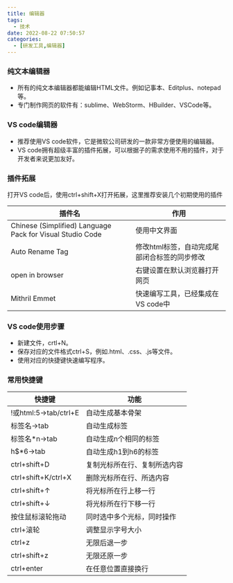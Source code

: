 ```yaml
---
title: 编辑器
tags:
  - 技术
date: 2022-08-22 07:50:57
categories:
  - [研发工具,编辑器]
---
```


### 纯文本编辑器

- 所有的纯文本编辑器都能编辑HTML文件。例如记事本、Editplus、notepad等。
- 专门制作网页的软件有：sublime、WebStorm、HBuilder、VSCode等。

### VS code编辑器

- 推荐使用VS code软件，它是微软公司研发的一款非常方便使用的编辑器。
- VS code拥有超级丰富的插件拓展，可以根据子的需求使用不用的插件，对于开发者来说更加友好。

### 插件拓展

打开VS code后，使用ctrl+shift+X打开拓展，这里推荐安装几个初期使用的插件

| 插件名                                                    | 作用                                         |
| --------------------------------------------------------- | -------------------------------------------- |
| Chinese (Simplified) Language Pack for Visual Studio Code | 使用中文界面                                 |
| Auto Rename Tag                                           | 修改html标签，自动完成尾部闭合标签的同步修改 |
| open in browser                                           | 右键设置在默认浏览器打开网页                 |
| Mithril Emmet                                             | 快速编写工具，已经集成在VS code中            |

### VS code使用步骤

- 新建文件，crtl+N。
- 保存对应的文件格式ctrl+S，例如.html、.css、.js等文件。
- 使用对应的快捷键快速编写程序。

### 常用快捷键

| 快捷键               | 功能                         |
| -------------------- | ---------------------------- |
| !或html:5→tab/ctrl+E | 自动生成基本骨架             |
| 标签名→tab           | 自动生成标签                 |
| 标签名*n→tab         | 自动生成n个相同的标签        |
| h$*6→tab             | 自动生成h1到h6的标签         |
| ctrl+shift+D         | 复制光标所在行、复制所选内容 |
| ctrl+shift+K/ctrl+X  | 删除光标所在行、所选内容     |
| ctrl+shift+↑         | 将光标所在行上移一行         |
| ctrl+shift+↓         | 将光标所在行下移一行         |
| 按住鼠标滚轮拖动     | 同时选中多个光标，同时操作   |
| ctrl+滚轮            | 调整显示字号大小             |
| ctrl+z               | 无限后退一步                 |
| ctrl+shift+z         | 无限还原一步                 |
| ctrl+enter           | 在任意位置直接换行           |

